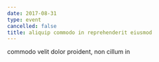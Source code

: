 ```yaml
---
date: 2017-08-31
type: event
cancelled: false
title: aliquip commodo in reprehenderit eiusmod
---
```

commodo velit dolor proident, non cillum in